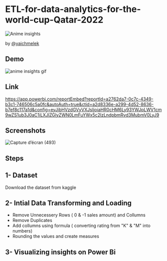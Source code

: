 # ETL-for-data-analytics-for-the-world-cup-Qatar-2022
![Anime insights](https://user-images.githubusercontent.com/107370774/180188529-c631f82a-e272-4aeb-9916-25fe4c3bef23.jpg)

by [@yaichmelek](https://linkedin.com/in/yaich-melek)


## Demo
![anime insights gif](https://user-images.githubusercontent.com/107370774/180192056-d3f9cac7-4818-467a-ae34-7dbf4c4a2952.gif)

## Link
https://app.powerbi.com/reportEmbed?reportId=a2762da7-0c7c-4349-b3c1-746506c5a0fc&autoAuth=true&ctid=a2d8336e-a299-4d52-8636-b7ef8c117a1d&config=eyJjbHVzdGVyVXJsIjoiaHR0cHM6Ly93YWJpLWV1cm9wZS1ub3J0aC1iLXJlZGlyZWN0LmFuYWx5c2lzLndpbmRvd3MubmV0LyJ9

## Screenshots
![Capture d’écran (493)](https://user-images.githubusercontent.com/107370774/209954106-b2783ed3-6c81-4200-97aa-1717090cc881.png)

## Steps
1- Dataset
--------------------------------------------------------------------------------
Download the dataset from kaggle

2- Intial Data Transforming and Loading
--------------------------------------------------------------------------------
- Remove Unnecessery Rows ( 0 & -1 sales amount) and Collumns
- Remove Duplicates
- Add collumns using formula ( converting rating from "K" & "M" into numbers)
- Rounding the values and create measures

3- Visualizing insights on Power Bi
--------------------------------------------------------------------------------
